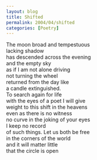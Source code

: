 ```yaml
---
layout: blog
title: Shifted
permalink: 2004/04/shifted
categories: [Poetry]
---
```


<p>The moon broad and tempestuous<br />
lacking shadow<br />
has descended across the evening<br />
and the empty sky<br />
as if I am not alone driving<br />
not turning the wheel<br />
returned from the day like<br />
a candle extinguished.<br />
To search again for life<br />
with the eyes of a poet I will give<br />
weight to this shift in the heavens<br />
even as there is no witness<br />
no curve in the joking of your eyes<br />
I keep no record<br />
of such things. Let us both be free<br />
in the corners of the world<br />
and it will matter little<br />
that the circle is open</p>
